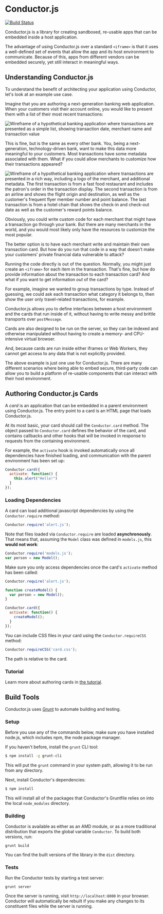 # Conductor.js

[![Build Status](https://secure.travis-ci.org/tildeio/conductor.js.png?branch=master)](http://travis-ci.org/tildeio/conductor.js)

Conductor.js is a library for creating sandboxed, re-usable apps that
can be embedded inside a host application.

The advantage of using Conductor.js over a standard `<iframe>` is that
it uses a well-defined set of events that allow the app and its host
environment to communicate. Because of this, apps from different vendors
can be embedded securely, yet still interact in meaningful ways.

## Understanding Conductor.js

To understand the benefit of architecting your application using
Conductor, let's look at an example use case.

Imagine that you are authoring a next-generation banking web
application. When your customers visit their account online, you would
like to present them with a list of their most recent transactions:

![Wireframe of a hypothetical banking application where transactions are
presented as a simple list, showing transaction date, merchant name and
transaction value](doc/images/awesomebank-boring.png)

This is fine, but is the same as every other bank. You, being a
next-generation, technology-driven bank, want to make this data more
meaningful to your customers. Most transactions have some metadata
associated with them. What if you could allow merchants to customize how
their transactions appeared?

![Wireframe of a hypothetical banking application where transactions are
presented in a rich way, including a logo of the merchant, and
additional metadata. The first transaction is from a fast food
restaurant and includes the patron's order in the transaction display.
The second transaction is from an airline and shows the flight origin
and destination, as well as the customer's frequent flyer member number
and point balance. The last transaction is from a hotel chain that shows
the check-in and check-out date as well as the customer's reward points
balance.](doc/images/awesomebank-awesome.png)

Obviously, you could write custom code for each merchant that might have
a transaction go through your bank. But there are many merchants in the
world, and you would most likely only have the resources to customize
the most popular.

The better option is to have each merchant write and maintain their own
transaction card. But how do you run that code in a way that doesn't
make your customers' private financial data vulnerable to attack?

Running the code directly is out of the question. Normally, you might
just create an `<iframe>` for each item in the transaction. That's fine,
but how do provide information about the transaction to each transaction
card? And what if you want to get information _out_ of the card?

For example, imagine we wanted to group transactions by type. Instead of
guessing, we could ask each transaction what category it belongs to,
then show the user only travel-related transactions, for example.

Conductor.js allows you to define interfaces between a host environment
and the cards that run inside of it, without having to write messy and
brittle transports over `postMessage`.

Cards are also designed to be run on the server, so they can be indexed
and otherwise manipulated without having to create a memory- and
CPU-intensive virtual browser.

And, because cards are run inside either iframes or Web Workers, they
cannot get access to any data that is not explicitly provided.

The above example is just one use for Conductor.js. There are many
different scenarios where being able to embed secure, third-party code
can allow you to build a platform of re-usable components that can
interact with their host environment.

## Authoring Conductor.js Cards

A _card_ is an application that can be embedded in a parent environment
using Conductor.js. The entry point to a card is an HTML page that loads
Conductor.js.

At its most basic, your card should call the `Conductor.card` method.
The object passed to `Conductor.card` defines the behavior of the card,
and contains callbacks and other hooks that will be invoked in response
to requests from the containing environment.

For example, the `activate` hook is invoked automatically once all
dependencies have finished loading, and communication with the parent
environment has been set up:

```js
Conductor.card({
  activate: function() {
    this.alert("Hello!")
  }
});
```

### Loading Dependencies

A card can load additional javascript dependencies by using the 
`Conductor.require` method:

```js
Conductor.require('alert.js');
```

Note that files loaded via `Conductor.require` are loaded
**asynchronously**. That means that, assuming the `Model` class was
defined in `models.js`, this **would not work**:

```js
Conductor.require('models.js');
var person = new Model();
```

Make sure you only access dependencies once the card's `activate` method
has been called:

```js
Conductor.require('alert.js');

function createModel() {
  var person = new Model();
}

Conductor.card({
  activate: function() {
    createModel();
  }
});
```
You can include CSS files in your card using the `Conductor.requireCSS` method:

```js
Conductor.requireCSS('card.css');
```

The path is relative to the card.

### Tutorial

Learn more about authoring cards in [the tutorial](doc/Tutorial.md).

## Build Tools

Conductor.js uses [Grunt](http://gruntjs.com/) to automate building and
testing. 

### Setup

Before you use any of the commands below, make sure you have
installed node.js, which includes npm, the node package manager.

If you haven't before, install the `grunt` CLI tool:

```sh
$ npm install -g grunt-cli
```

This will put the `grunt` command in your system path, allowing it to be
run from any directory.

Next, install Conductor's dependencies:

```sh
$ npm install
```

This will install all of the packages that Conductor's Gruntfile relies
on into the local `node_modules` directory.

### Building

Conductor is available as either as an AMD module, or as a more
traditional distribution that exports the global variable `Conductor`.
To build both versions, run:

```
grunt build
```

You can find the built versions of the library in the `dist` directory.

### Tests

Run the Conductor tests by starting a test server:

```
grunt server
```

Once the server is running, visit `http://localhost:8000` in your
browser. Conductor will automatically be rebuilt if you make any changes
to its constituent files while the server is running.
